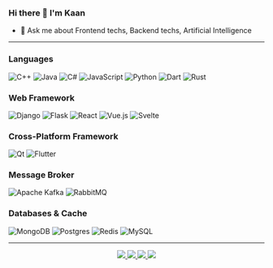 ### Hi there 👋 I'm Kaan

- 💬 Ask me about Frontend techs, Backend techs, Artificial Intelligence

<!--
**kaan-donmez/kaan-donmez** is a ✨ _special_ ✨ repository because its `README.md` (this file) appears on your GitHub profile.

Here are some ideas to get you started:

- 🔭 I’m currently working on ...
- 👯 I’m looking to collaborate on ...
- 🤔 I’m looking for help with ...
- 💬 Ask me about ...
- 📫 How to reach me: ...
- 😄 Pronouns: ...
- ⚡ Fun fact: ...
-->
---

### Languages
![C++](https://img.shields.io/badge/c++-%2300599C.svg?style=for-the-badge&logo=c%2B%2B&logoColor=white) 
![Java](https://img.shields.io/badge/java-%23ED8B00.svg?style=for-the-badge&logo=java&logoColor=white)
![C#](https://img.shields.io/badge/c%23-%23239120.svg?style=for-the-badge&logo=c-sharp&logoColor=white)
![JavaScript](https://img.shields.io/badge/javascript-%23323330.svg?style=for-the-badge&logo=javascript&logoColor=%23F7DF1E) 
![Python](https://img.shields.io/badge/python-3670A0?style=for-the-badge&logo=python&logoColor=ffdd54)
![Dart](https://img.shields.io/badge/dart-%230175C2.svg?style=for-the-badge&logo=dart&logoColor=white) 
![Rust](https://img.shields.io/badge/rust-%23000000.svg?style=for-the-badge&logo=rust&logoColor=white)

### Web Framework
![Django](https://img.shields.io/badge/django-%23092E20.svg?style=for-the-badge&logo=django&logoColor=white) 
![Flask](https://img.shields.io/badge/flask-%23000.svg?style=for-the-badge&logo=flask&logoColor=white)
![React](https://img.shields.io/badge/react-%2320232a.svg?style=for-the-badge&logo=react&logoColor=%2361DAFB)
![Vue.js](https://img.shields.io/badge/vuejs-%2335495e.svg?style=for-the-badge&logo=vuedotjs&logoColor=%234FC08D) 
![Svelte](https://img.shields.io/badge/svelte-%23f1413d.svg?style=for-the-badge&logo=svelte&logoColor=white)

### Cross-Platform Framework
![Qt](https://img.shields.io/badge/Qt-%23217346.svg?style=for-the-badge&logo=Qt&logoColor=white)
![Flutter](https://img.shields.io/badge/Flutter-%2302569B.svg?style=for-the-badge&logo=Flutter&logoColor=white)

### Message Broker
![Apache Kafka](https://img.shields.io/badge/Apache%20Kafka-000?style=for-the-badge&logo=apachekafka)
![RabbitMQ](https://img.shields.io/badge/rabbitmq-FF6600?style=for-the-badge&logo=rabbitmq&logoColor=white)

### Databases & Cache
![MongoDB](https://img.shields.io/badge/MongoDB-%234ea94b.svg?style=for-the-badge&logo=mongodb&logoColor=white) 
![Postgres](https://img.shields.io/badge/postgres-%23316192.svg?style=for-the-badge&logo=postgresql&logoColor=white) 
![Redis](https://img.shields.io/badge/redis-%23DD0031.svg?style=for-the-badge&logo=redis&logoColor=white) 
![MySQL](https://img.shields.io/badge/mysql-%2300000f.svg?style=for-the-badge&logo=mysql&logoColor=white)

---
  <p align="center">
    <a href="https://github.com/kaan-donmez">
      <img src="http://github-profile-summary-cards.vercel.app/api/cards/profile-details?username=kaan-donmez&theme=github_dark" />
    </a>
    <a href="https://github.com/kaan-donmez">
      <img src="https://github-readme-streak-stats.herokuapp.com?user=kaan-donmez&theme=github_dark&hide_border=true" />
    </a>
    <a href="https://github.com/kaan-donmez">
    <img src="http://github-profile-summary-cards.vercel.app/api/cards/stats?username=kaan-donmez&theme=github_dark" />
    </a>
    <a href="https://github.com/kaan-donmez">
    <img src="https://github-readme-stats.vercel.app/api/top-langs/?username=kaan-donmez&langs_count=10&card_width=800&theme=github_dark&hide_border=true&hide=makefile,cmake,c,html,css,blade,php,c%2B%2B,qmake" />
    </a>
  </p>

